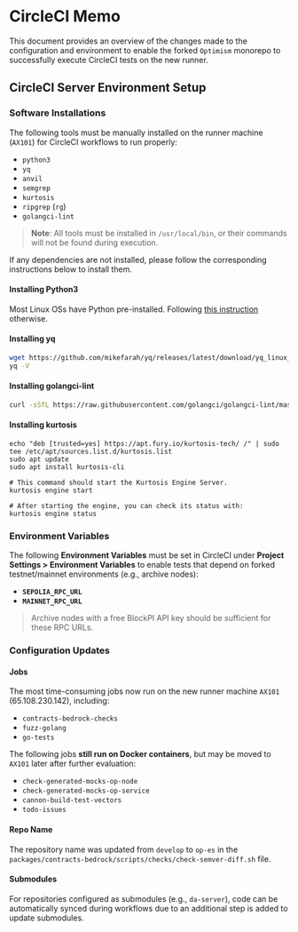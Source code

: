 # CircleCI Memo

This document provides an overview of the changes made to the configuration and environment to enable the forked `Optimism` monorepo to successfully execute CircleCI tests on the new runner.

## CircleCI Server Environment Setup

### Software Installations

The following tools must be manually installed on the runner machine (`AX101`) for CircleCI workflows to run properly:

- `python3`
- `yq`
- `anvil`
- `semgrep`
- `kurtosis`
- `ripgrep` (`rg`)
- `golangci-lint`

> **Note**: All tools must be installed in `/usr/local/bin`, or their commands will not be found during execution.

If any dependencies are not installed, please follow the corresponding instructions below to install them.

#### Installing Python3

Most Linux OSs have Python pre-installed. Following [this instruction](https://www.geeksforgeeks.org/download-and-install-python-3-latest-version/) otherwise.

#### Installing yq

```bash
wget https://github.com/mikefarah/yq/releases/latest/download/yq_linux_amd64 -O /usr/local/bin/yq && chmod +x /usr/local/bin/yq
yq -V
```

#### Installing golangci-lint

```bash
curl -sSfL https://raw.githubusercontent.com/golangci/golangci-lint/master/install.sh | sh -s -- -b /usr/local/bin v1.63.3

```
####  Installing kurtosis

```
echo "deb [trusted=yes] https://apt.fury.io/kurtosis-tech/ /" | sudo tee /etc/apt/sources.list.d/kurtosis.list
sudo apt update
sudo apt install kurtosis-cli

# This command should start the Kurtosis Engine Server. 
kurtosis engine start

# After starting the engine, you can check its status with:
kurtosis engine status
```


### Environment Variables

The following **Environment Variables** must be set in CircleCI under **Project Settings > Environment Variables** to enable tests that depend on forked testnet/mainnet environments (e.g., archive nodes):

- **`SEPOLIA_RPC_URL`**
- **`MAINNET_RPC_URL`**

> Archive nodes with a free BlockPI API key should be sufficient for these RPC URLs.


### Configuration Updates

#### Jobs

The most time-consuming jobs now run on the new runner machine `AX101` (65.108.230.142), including:

- `contracts-bedrock-checks`
- `fuzz-golang`
- `go-tests`

The following jobs **still run on Docker containers**, but may be moved to `AX101` later after further evaluation:

- `check-generated-mocks-op-node`
- `check-generated-mocks-op-service`
- `cannon-build-test-vectors`
- `todo-issues`

#### Repo Name

The repository name was updated from `develop` to `op-es` in the `packages/contracts-bedrock/scripts/checks/check-semver-diff.sh` file.

#### Submodules

For repositories configured as submodules (e.g., `da-server`), code can be automatically synced during workflows due to an additional step is added to update submodules.

